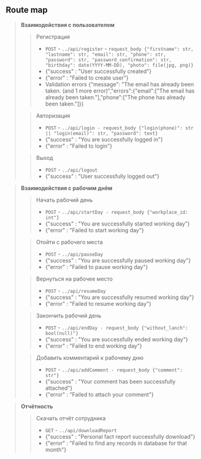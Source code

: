 ## Route map

> **Взаимодействия с пользователем**
>> Регистрация  
>> * `POST` - `../api/register` - `request_body {"firstname": str, "lastname": str, "email": str, "phone": str, "password": str, "password_confirmation": str, "birthday": date(YYYY-MM-DD), "photo": file(jpg, png)}`  
>> * {"success" : "User successfully created"}  
>> * {"error"   : "Failed to create user"}  
>> * Validation errors {"message": "The email has already been taken. (and 1 more error)","errors":{"email":["The email has already been taken."],"phone":["The phone has already been taken."]}}
> 
>> Авторизация 
>> * `POST` - `../api/login - request_body {"login(phone)": str || "login(email)": str, "password": text}`
>> * {"success" : "You are successfully logged in"}
>> * {"error"   : "Failed to login"}
> 
>> Выход 
>> * `POST` - `../api/logout`
>> * {"success" : "User successfully logged out"}

> **Взаимодействия с рабочим днём**
>> Начать рабочий день
>> * `POST` - `../api/startDay - request_body {"workplace_id: int"}`
>> * {"success" : "You are successfully started working day"}
>> * {"error"   : "Failed to start working day"}
> 
>> Отойти с рабочего места
>> * `POST` - `../api/pauseDay`
>> * {"success" : "You are successfully paused working day"}
>> * {"error"   : "Failed to pause working day"} 
> 
>> Вернуться на рабочее место
>> * `POST` - `../api/resumeDay`
>> * {"success" : "You are successfully resumed working day"}
>> * {"error"   : "Failed to resume working day"}
>
>> Закончить рабочий день
>> * `POST` - `../api/endDay - request_body {"without_lanch": bool(null)"}`
>> * {"success" : "You are successfully ended working day"}
>> * {"error"   : "Failed to end working day"}
>
>> Добавить комментарий к рабочему дню
>> * `POST` - `../api/addComment - request_body {"comment": str"}`
>> * {"success" : "Your comment has been successfully attached"}
>> * {"error"   : "Failed to attach your comment"}

> **Отчётность**
>> Скачать отчёт сотрудника
>> * `GET` - `../api/downloadReport`
>> * {"success" : "Personal fact report successfully download"}
>> * {"error"   : "Failed to find any records in database for that month"}
